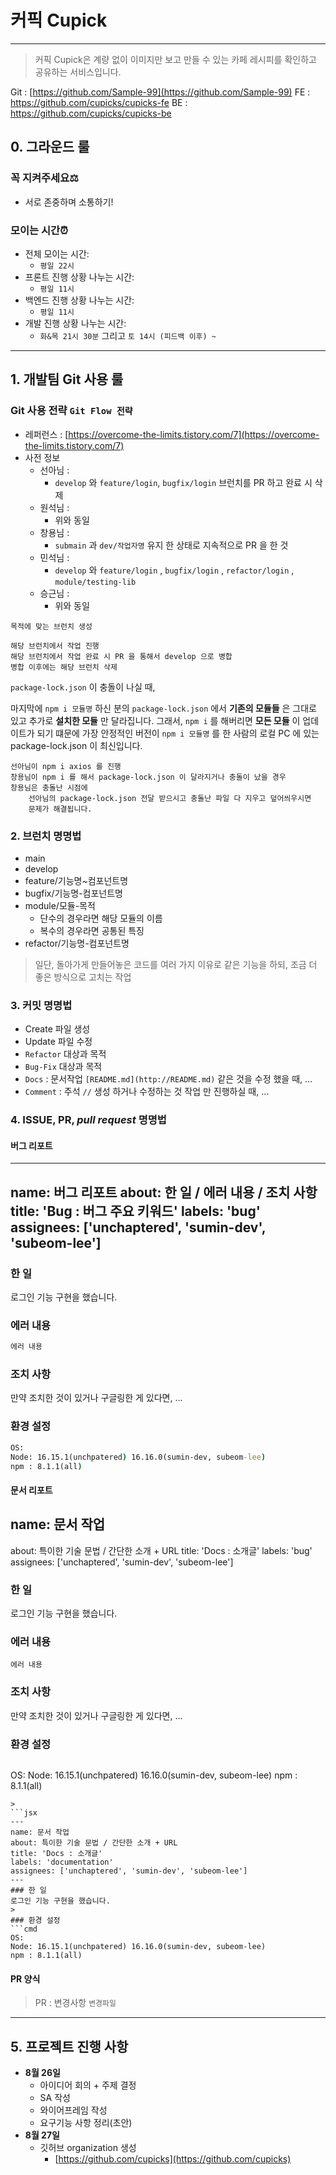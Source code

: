 # 커픽 Cupick
---
> 커픽 Cupick은 계량 없이 이미지만 보고 만들 수 있는 
카페 레시피를 확인하고 공유하는 서비스입니다.

Git : [https://github.com/Sample-99](https://github.com/Sample-99)
    FE : https://github.com/cupicks/cupicks-fe
    BE : https://github.com/cupicks/cupicks-be


## 0. 그라운드 룰

### 꼭 지켜주세요⚖

- 서로 존중하며 소통하기!

### 모이는 시간⏰

- 전체 모이는 시간: 
	- `평일 22시`
- 프론트 진행 상황 나누는 시간:
	- `평일 11시`
- 백엔드 진행 상황 나누는 시간: 
	- `평일 11시`
- 개발 진행 상황 나누는 시간:
	- `화&목 21시 30분`  그리고 `토 14시 (피드백 이후) ~`
---

## 1. 개발팀 Git 사용 룰

### Git 사용 전략 `Git Flow 전략`
- 레퍼런스 : [https://overcome-the-limits.tistory.com/7](https://overcome-the-limits.tistory.com/7)
- 사전 정보
  - 선아님 :
    - `develop` 와 `feature/login`, `bugfix/login` 브런치를 PR 하고 완료 시 삭제  
  - 원석님 :
     - 위와 동일  
  - 창용님 : 
     - `submain` 과 `dev/작업자명` 유지 한 상태로 지속적으로 PR 을 한 것 
  - 민석님 :
     - `develop` 와 `feature/login` , `bugfix/login` , `refactor/login` , `module/testing-lib`  
  - 승근님 : 
     - 위와 동일  

```
목적에 맞는 브런치 생성

해당 브런치에서 작업 진행
해당 브런치에서 작업 완료 시 PR 을 통해서 develop 으로 병합
병합 이후에는 해당 브런치 삭제
```

`package-lock.json` 이 충돌이 나실 때,

마지막에 `npm i 모듈명` 하신 분의 `package-lock.json` 에서 **기존의 모듈들** 은 그대로 있고 추가로 **설치한 모듈** 만 달라집니다.
그래서, `npm i` 를 해버리면 **모든 모듈** 이 업데이트가 되기 떄문에 가장 안정적인 버전이 `npm i 모듈명` 를 한 사람의 로컬 PC 에 있는 package-lock.json 이 최신입니다.

```
선아님이 npm i axios 를 진행
창용님이 npm i 를 해서 package-lock.json 이 달라지거나 충돌이 났을 경우
창용님은 충돌난 시점에
	선아님의 package-lock.json 전달 받으시고 충돌난 파일 다 지우고 덮어씌우시면
	문제가 해결됩니다.
```

### 2. 브런치 명명법
- main
- develop
- feature/기능명~컴포넌트명
- bugfix/기능명-컴포넌트명
- module/모듈-목적
    - 단수의 경우라면 해당 모듈의 이름
    - 복수의 경우라면 공통된 특징
- refactor/기능명-컴포넌트명
> 일단, 돌아가게 만들어놓은 코드를 여러 가지 이유로 같은 기능을 하되, 조금 더 좋은 방식으로 고치는 작업
>

### 3. 커밋 명명법

- Create 파일 생성
- Update 파일 수정
- `Refactor` 대상과 목적
- `Bug-Fix` 대상과 목적
- `Docs` : 문서작업 `[README.md](http://README.md)` 같은 것을 수정 했을 때, …
- `Comment` : 주석 `//` 생성 하거나 수정하는 것 작업 만 진행하실 때, …

### 4. ISSUE, PR, *pull request* 명명법

#### 버그 리포트
>
---
name: 버그 리포트
about: 한 일 / 에러 내용 / 조치 사항
title: 'Bug : 버그 주요 키워드'
labels: 'bug'
assignees: ['unchaptered', 'sumin-dev', 'subeom-lee']
---
### 한 일
로그인 기능 구현을 했습니다.
>
### 에러 내용
```cmd
에러 내용
```
>
### 조치 사항
만약 조치한 것이 있거나 구글링한 게 있다면, ...
>
### 환경 설정
>
```cmd
OS:
Node: 16.15.1(unchpatered) 16.16.0(sumin-dev, subeom-lee)
npm : 8.1.1(all)
```

#### 문서 리포트
>
## name: 문서 작업
about: 특이한 기술 문법 / 간단한 소개 + URL
title: 'Docs : 소개글'
labels: 'bug'
assignees: ['unchaptered', 'sumin-dev', 'subeom-lee']
>
### 한 일
로그인 기능 구현을 했습니다.
>
### 에러 내용
```
에러 내용
```
>
### 조치 사항
>
만약 조치한 것이 있거나 구글링한 게 있다면, ...
>
### 환경 설정
>```
OS:
Node: 16.15.1(unchpatered) 16.16.0(sumin-dev, subeom-lee)
npm : 8.1.1(all)
```
>
```jsx
---
name: 문서 작업
about: 특이한 기술 문법 / 간단한 소개 + URL
title: 'Docs : 소개글'
labels: 'documentation'
assignees: ['unchaptered', 'sumin-dev', 'subeom-lee']
---
### 한 일
로그인 기능 구현을 했습니다.
>
### 환경 설정
```cmd
OS:
Node: 16.15.1(unchpatered) 16.16.0(sumin-dev, subeom-lee)
npm : 8.1.1(all)
```

#### PR 양식
> PR : 변경사항 `변경파일`

---
## 5. 프로젝트 진행 사항

- **8월 26일**
    - 아이디어 회의 + 주제 결정
    - SA 작성
    - 와이어프레임 작성
    - 요구기능 사항 정리(초안)
- **8월 27일**
    - 깃허브 organization 생성
        - [https://github.com/cupicks](https://github.com/cupicks)